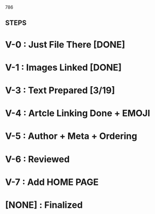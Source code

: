 786

## STEPS

# V-0 : Just File There [DONE]
# V-1 : Images Linked [DONE]
# V-3 : Text Prepared [3/19]
# V-4 : Artcle Linking Done + EMOJI
# V-5 : Author + Meta + Ordering
# V-6 : Reviewed
# V-7 : Add HOME PAGE
# [NONE] : Finalized